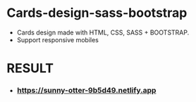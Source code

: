 # Cards-design-sass-bootstrap

- Cards design made with HTML, CSS, SASS + BOOTSTRAP. 
- Support responsive mobiles 

# RESULT 
- ### https://sunny-otter-9b5d49.netlify.app
